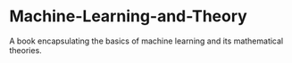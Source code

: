 # Machine-Learning-and-Theory
A book encapsulating the basics of machine learning and its mathematical theories. 
